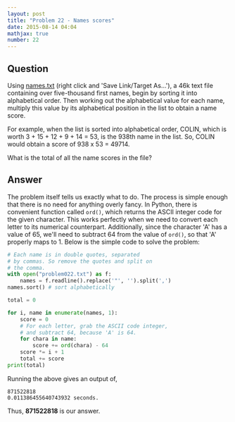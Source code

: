 ```yaml
---
layout: post
title: "Problem 22 - Names scores"
date: 2015-08-14 04:04
mathjax: true
number: 22
---
```


## Question

Using [names.txt](https://projecteuler.net/project/resources/p022_names.txt) (right click and 'Save Link/Target As...'), a 46k text file containing over five-thousand first names, begin by sorting it into alphabetical order. Then working out the alphabetical value for each name, multiply this value by its alphabetical position in the list to obtain a name score.

For example, when the list is sorted into alphabetical order, COLIN, which is worth 3 + 15 + 12 + 9 + 14 = 53, is the 938th name in the list. So, COLIN would obtain a score of 938 x 53 = 49714.

What is the total of all the name scores in the file?

## Answer

The problem itself tells us exactly what to do. The process is simple enough that there is no need for anything overly fancy. In Python, there is convenient function called `ord()`, which returns the ASCII integer code for the given character. This works perfectly when we need to convert each letter to its numerical counterpart. Additionally, since the character 'A' has a value of 65, we'll need to subtract 64 from the value of `ord()`, so that 'A' properly maps to 1. Below is the simple code to solve the problem:

```python
# Each name is in double quotes, separated
# by commas. So remove the quotes and split on
# the comma.
with open("problem022.txt") as f:
    names = f.readline().replace('"', '').split(',')
names.sort() # sort alphabetically

total = 0

for i, name in enumerate(names, 1):
    score = 0
    # For each letter, grab the ASCII code integer,
    # and subtract 64, because 'A' is 64.
    for chara in name:
        score += ord(chara) - 64
    score *= i + 1
    total += score
print(total)
```

Running the above gives an output of,

```
871522818
0.011386455640743932 seconds.
```

Thus, **871522818** is our answer.